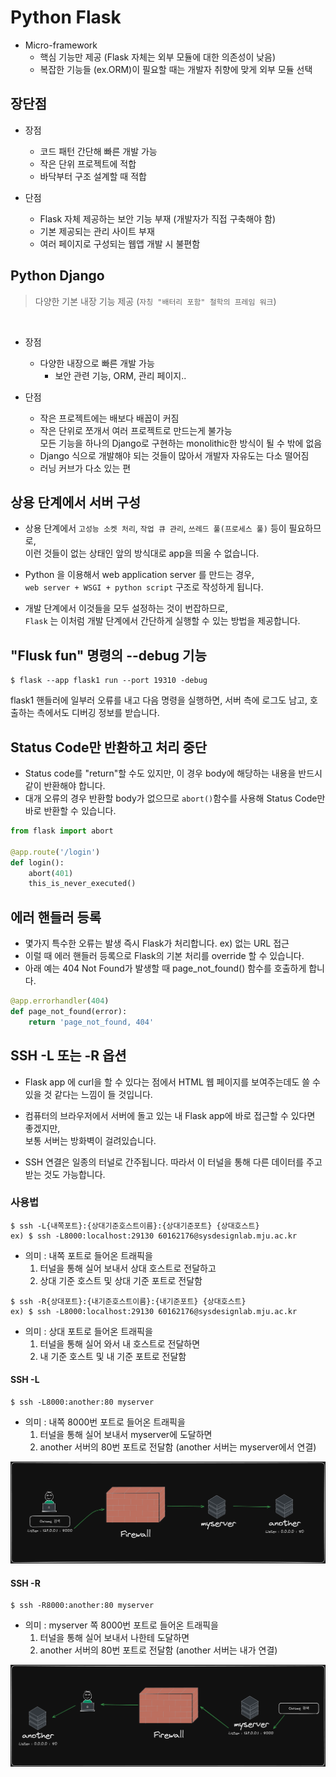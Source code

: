 # Python Flask

* Micro-framework
    * 핵심 기능만 제공 (Flask 자체는 외부 모듈에 대한 의존성이 낮음)
    * 복잡한 기능들 (ex.ORM)이 필요할 때는 개발자 취향에 맞게 외부 모듈 선택

## 장단점

* 장점
    * 코드 패턴 간단해 빠른 개발 가능
    * 작은 단위 프로젝트에 적합
    * 바닥부터 구조 설계할 때 적합

* 단점
    * Flask 자체 제공하는 보안 기능 부재 (개발자가 직접 구축해야 함)
    * 기본 제공되는 관리 사이트 부재
    * 여러 페이지로 구성되는 웹앱 개발 시 불편함

## Python Django
> 다양한 기본 내장 기능 제공 (`자칭 "배터리 포함" 철학의 프레임 워크`)
<br>

* 장점
    * 다양한 내장으로 빠른 개발 가능 
        * 보안 관련 기능, ORM, 관리 페이지..

* 단점
    * 작은 프로젝트에는 배보다 배꼽이 커짐
    * 작은 단위로 쪼개서 여러 프로젝트로 만드는게 불가능
    <br> 모든 기능을 하나의 Django로 구현하는 monolithic한 방식이 될 수 밖에 없음
    * Django 식으로 개발해야 되는 것들이 많아서 개발자 자유도는 다소 떨어짐
    * 러닝 커브가 다소 있는 편

## 상용 단계에서 서버 구성

* 상용 단계에서 `고성능 소켓 처리`, `작업 큐 관리`, `쓰레드 풀(프로세스 풀)` 등이 필요하므로, <br>
이런 것들이 없는 상태인 앞의 방식대로 app을 띄울 수 없습니다.

* Python 을 이용해서 web application server 를 만드는 경우, <br>
  `web server + WSGI + python script` 구조로 작성하게 됩니다. 

* 개발 단계에서 이것들을 모두 설정하는 것이 번잡하므로, <br>
`Flask` 는 이처럼 개발 단계에서 간단하게 실행할 수 있는 방법을 제공합니다.

## "Flusk fun" 명령의 --debug 기능
```
$ flask --app flask1 run --port 19310 -debug
```
flask1 핸들러에 일부러 오류를 내고 다음 명령을 실행하면, 서버 측에 로그도 남고, 호출하는 측에서도 디버깅 정보를 받습니다.


## Status Code만 반환하고 처리 중단
* Status code를 "return"할 수도 있지만, 이 경우 body에 해당하는 내용을 반드시 같이 반환해야 합니다.
* 대개 오류의 경우 반환할 body가 없으므로 `abort()`함수를 사용해 Status Code만 바로 반환할 수 있습니다.
```python
from flask import abort

@app.route('/login')
def login():
    abort(401)
    this_is_never_executed()
```

## 에러 핸들러 등록
* 몇가지 특수한 오류는 발생 즉시 Flask가 처리합니다. ex) 없는 URL 접근
* 이럴 때 에러 핸들러 등록으로 Flask의 기본 처리를 override 할 수 있습니다.
* 아래 예는 404 Not Found가 발생할 때 page_not_found() 함수를 호출하게 합니다.
```python
@app.errorhandler(404)
def page_not_found(error):
    return 'page_not_found, 404'
```

## SSH -L 또는 -R 옵션
* Flask app 에 curl을 할 수 있다는 점에서 HTML 웹 페이지를 보여주는데도 쓸 수 있을 것 같다는 느낌이 들 것입니다.

* 컴퓨터의 브라우저에서 서버에 돌고 있는 내 Flask app에 바로 접근할 수 있다면 좋겠지만, <br>
보통 서버는 방화벽이 걸려있습니다. 

* SSH 연결은 일종의 터널로 간주됩니다. 따라서 이 터널을 통해 다른 데이터를 주고 받는 것도 가능합니다. 

### 사용법
```
$ ssh -L{내쪽포트}:{상대기준호스트이름}:{상대기준포트} {상대호스트}
ex) $ ssh -L8000:localhost:29130 60162176@sysdesignlab.mju.ac.kr
```
* 의미 : 내쪽 포트로 들어온 트래픽을 
    1. 터널을 통해 실어 보내서 상대 호스트로 전달하고
    2. 상대 기준 호스트 및 상대 기준 포트로 전달함

```
$ ssh -R{상대포트}:{내기준호스트이름}:{내기준포트} {상대호스트}
ex) $ ssh -L8000:localhost:29130 60162176@sysdesignlab.mju.ac.kr
```
* 의미 : 상대 포트로 들어온 트래픽을 
    1. 터널을 통해 실어 와서 내 호스트로 전달하면
    2. 내 기준 호스트 및 내 기준 포트로 전달함

#### SSH -L
```
$ ssh -L8000:another:80 myserver
```
* 의미 : 내쪽 8000번 포트로 들어온 트래픽을
    1. 터널을 통해 실어 보내서 myserver에 도달하면
    2. another 서버의 80번 포트로 전달함 (another 서버는 myserver에서 연결)

![ssh-l](/asset/img/ssh-l.png)

#### SSH -R
```
$ ssh -R8000:another:80 myserver
```
*  의미 : myserver 쪽 8000번 포트로 들어온 트래픽을
    1. 터널을 통해 실어 보내서 나한테 도달하면
    2. another 서버의 80번 포트로 전달함 (another 서버는 내가 연결)

![ssh-r](/asset/img/ssh-r.png)